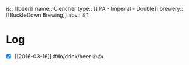 is:: [[beer]]
name:: Clencher
type:: [[IPA - Imperial - Double]]
brewery:: [[BuckleDown Brewing]]
abv:: 8.1

# Log
- [x] [[2016-03-16]] #do/drink/beer 👍👍
